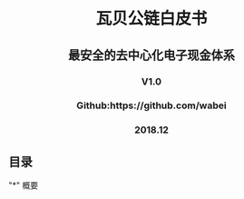 <h1 align="center">瓦贝公链白皮书</h1>
<h2 align="center">最安全的去中心化电子现金体系</h2>
<h3 align="center">V1.0</h3>  
<h3 align="center">Github:https://github.com/wabei</h3>  
<h3 align="center">2018.12</h3>
<h2>目录</h2>
"*" 概要
